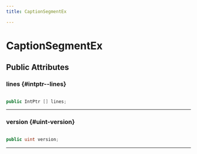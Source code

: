 ```yaml
---
title: CaptionSegmentEx

---
```


# CaptionSegmentEx










## Public Attributes

### lines {#intptr--lines}

```csharp

public IntPtr [] lines;

```






-----------

### version {#uint-version}

```csharp

public uint version;

```






-----------


